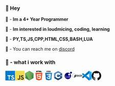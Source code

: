 ### 🎸 Hey

🥤 - **Im a 4+ Year Programmer**

📢 - **Im interested in loudmicing, coding, learning**

🍾 - **PY,TS,JS,CPP,HTML,CSS,BASH,LUA**

🔪 - You can reach me on [discord](https://discord.com/users/1127468714300805182)

### 🚀 - what i work with
<img align="left" alt="TypeScript" width="30px" src="https://github.com/github/explore/blob/main/topics/typescript/typescript.png" />
<img align="left" alt="JavaScript" width="30px" src="https://raw.githubusercontent.com/github/explore/master/topics/javascript/javascript.png" />
<img align="left" alt="Node.js" width="30px" src="https://raw.githubusercontent.com/github/explore/master/topics/nodejs/nodejs.png" />
<img align="left" alt="HTML5" width="30px" src="https://raw.githubusercontent.com/github/explore/master/topics/html/html.png" />
<img align="left" alt="CSS3" width="30px" src="https://raw.githubusercontent.com/github/explore/master/topics/css/css.png" />
<img align="left" alt="CPP" width="30px" src="https://raw.githubusercontent.com/github/explore/master/topics/cpp/cpp.png" />
<img align="left" alt="LUA" width="30px" src="https://raw.githubusercontent.com/github/explore/master/topics/lua/lua.png" />
<img align="left" alt="BASH" width="30px" src="https://raw.githubusercontent.com/github/explore/master/topics/bash/bash.png" />
<img align="left" alt="Visual Studio Code" width="30px" src="https://raw.githubusercontent.com/github/explore/master/topics/visual-studio-code/visual-studio-code.png" />
<img align="left" alt="GitHub" width="30px" src="https://raw.githubusercontent.com/github/explore/master/topics/github/github.png" />
